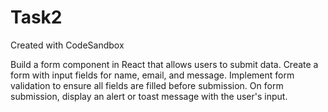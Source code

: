 # Task2

Created with CodeSandbox

Build a form component in React that allows users to submit data.
Create a form with input fields for name, email, and message.
Implement form validation to ensure all fields are filled before submission.
On form submission, display an alert or toast message with the user's input.
